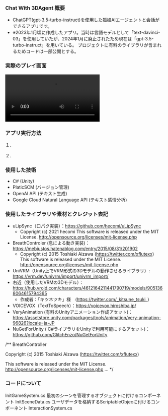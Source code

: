 ### Chat With 3DAgent 概要
- ChatGPT(gpt-3.5-turbo-instruct)を使用した狐娘AIエージェントと会話ができるアプリです。
- ※2023年1月頃に作成したアプリ。当時は言語モデルとして「text-davinci-03」を使用していたが、2024年1月に廃止されたため現在は「gpt-3.5-turbo-instruct」を用いている。
  プロジェクトに有料のライブラリが含まれるためコードは一部公開とする。

### 実際のプレイ画面

<video src="https://github.com/hyokonbanwa/ChatWith3DAgent/assets/84362902/62ba7314-71c5-4c8c-8522-531bf6467fc4"></video>


### アプリ実行方法
１．

２．
  



### 使用した技術
- C# (Unity)
- PlaticSCM (バージョン管理)
- OpenAI API (テキスト生成)
- Google Cloud Natural Language API (テキスト感情分析)

### 使用したライブラリや素材とクレジット表記
- uLipSync（口パク実装）：https://github.com/hecomi/uLipSync
    - Copyright (c) 2021 hecomi
      This software is released under the MIT License.
      http://opensource.org/licenses/mit-license.php 
- BreathControler (息による動き実装)：https://mebiustos.hatenablog.com/entry/2015/08/31/201902
    - Copyright (c) 2015 Toshiaki Aizawa (https://twitter.com/xflutexx)
      This software is released under the MIT License.
      http://opensource.org/licenses/mit-license.php 
- UniVRM（Unity上でVRM形式の3Dモデルの動作させるライブラリ）: https://vrm.dev/univrm/import/univrm_import/
- 右近（使用したVRMの3Dモデル）：https://hub.vroid.com/characters/4612164211441790719/models/9051368064615794365
    - 作成者：「キツネツキ」様　(https://twitter.com/_kitsune_tsuki_)
- VOICEVOX（TextToSpeech）：https://voicevox.hiroshiba.jp/
- VeryAnimation (有料のUnityアニメーション作成アセット)：https://assetstore.unity.com/packages/tools/animation/very-animation-96826?locale=ja-JP
- NuGetForUnity ( C#ライブラリをUnityで利用可能にするアセット)：https://github.com/GlitchEnzo/NuGetForUnity

/**
BreathController

Copyright (c) 2015 Toshiaki Aizawa (https://twitter.com/xflutexx)

This software is released under the MIT License.
 http://opensource.org/licenses/mit-license.php …
*/

### コードについて
InitGameSystem.cs
最初のシーンを管理するオブジェクトに付けるコンポーネント
InitSceneData.cs
ユーザデータを格納するScriptableObjecに付けるコンポーネント
InteractionSystem.cs

